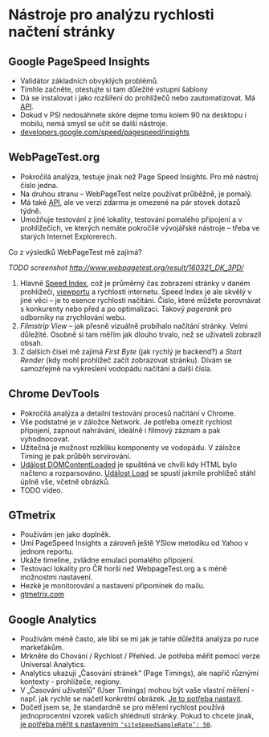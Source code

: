 # Nástroje pro analýzu rychlosti načtení stránky

## Google PageSpeed Insights

- Validátor základních obvyklých problémů.
- Tímhle začněte, otestujte si tam důležité vstupní šablony
- Dá se instalovat i jako rozšíření do prohlížečů nebo zautomatizovat. Má [API](https://developers.google.com/speed/docs/insights/v2/reference/pagespeedapi/runpagespeed).
- Dokud v PSI nedosáhnete skóre dejme tomu kolem 90 na desktopu i mobilu, nemá smysl se učit se další nástroje.
- [developers.google.com/speed/pagespeed/insights](https://developers.google.com/speed/pagespeed/insights/?hl=cs)

## WebPageTest.org

- Pokročilá analýza, testuje jinak než Page Speed Insights. Pro mě nástroj číslo jedna.
- Na druhou stranu – WebPageTest nelze používat průběžně, je pomalý. 
- Má také [API](https://sites.google.com/a/webpagetest.org/docs/advanced-features/webpagetest-restful-apis), ale ve verzi zdarma je omezené na pár stovek dotazů týdně.
- Umožňuje testování z jiné lokality, testování pomalého připojení a v prohlížečích, ve kterých nemáte pokročilé vývojářské nástroje – třeba ve starých Internet Explorerech.

Co z výsledků WebPageTest mě zajímá?

*TODO screenshot http://www.webpagetest.org/result/160321_DK_3PD/* 

1. Hlavně [Speed Index](https://sites.google.com/a/webpagetest.org/docs/using-webpagetest/metrics/speed-index), což je průměrný čas zobrazení stránky v daném prohlížeči, [viewportu](viewport-mobily.md) a rychlosti internetu. Speed Index je ale skvělý v jiné věci – je to esence rychlosti načítání. Číslo, které můžete porovnávat s konkurenty nebo před a po optimalizaci. Takový *pagerank* pro odborníky na zrychlování webu.
2. *Filmstrip View* – jak přesně vizuálně probíhalo načítání stránky. Velmi důležité. Osobně si tam měřím jak dlouho trvalo, než se uživateli zobrazil obsah. 
3. Z dalších čísel mě zajímá *First Byte* (jak rychlý je backend?) a *Start Render* (kdy mohl prohlížeč začít zobrazovat stránku). Dívám se samozřejmě na vykreslení vodopádu načítání a další čísla. 

## Chrome DevTools

- Pokročilá analýza a detailní testování procesů načítání v Chrome.
- Vše podstatné je v záložce Network. Je potřeba omezit rychlost připojení, zapnout nahrávání, ideálně i filmový záznam a pak vyhodnocovat.
- Užitečná je možnost rozkliku komponenty ve vodopádu. V záložce Timing je pak průběh servírování.
- [Událost DOMContentLoaded](https://developer.mozilla.org/en-US/docs/Web/Events/DOMContentLoaded) je spuštěná ve chvíli kdy HTML bylo načteno a rozparsováno. [Událost Load](https://developer.mozilla.org/en-US/docs/Web/Events/load) se spustí jakmile prohlížeč stáhl úplně vše, včetně obrázků.
- TODO video.

## GTmetrix

- Používám jen jako doplněk.
- Umí PageSpeed Insights a zároveň ještě YSlow metodiku od Yahoo v jednom reportu.
- Ukáže timeline, zvládne emulaci pomalého připojení.
- Testovací lokality pro ČR horší než WebpageTest.org a s méně možnostmi nastavení.
- Hezké je monitorování a nastavení připomínek do mailu.
- [gtmetrix.com](https://gtmetrix.com/)

## Google Analytics

- Používám méně často, ale líbí se mi jak je tahle důležitá analýza po ruce markeťákům.
- Mrkněte do Chování / Rychlost / Přehled. Je potřeba měřit pomocí verze Universal Analytics.
- Analytics ukazují „Časování stránek“ (Page Timings), ale napříč různými kontexty - prohlížeče, regiony. 
- V „Časování uživatelů“ (User Timings) mohou být vaše vlastní měření - např. jak rychle se načetl konkrétní obrázek. [Je to potřeba nastavit](https://developers.google.com/analytics/devguides/collection/analyticsjs/user-timings).
- Dočetl jsem se, že standardně se pro měření rychlost používá jednoprocentní vzorek vašich shlédnutí stránky. Pokud to chcete jinak, [je potřeba měřit s nastavením `‘siteSpeedSampleRate’: 50`](http://www.ericmobley.net/measuring-performance-google-analytics/).

